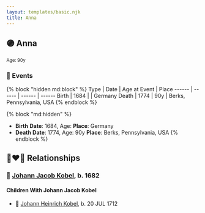 ```yaml
---
layout: templates/basic.njk
title: Anna
---
```

## 🟣 Anna
<small>Age: 90y</small>

### 📆 Events

{% block "hidden md:block" %}
Type | Date | Age at Event | Place
------ | ------ | ------ | ------
Birth | 1684 |  | Germany
Death | 1774 | 90y | Berks, Pennsylvania, USA
{% endblock %}

{% block "md:hidden" %}
- **Birth**
**Date**: 1684, Age:
**Place**: Germany
- **Death**
**Date**: 1774, Age: 90y
**Place**: Berks, Pennsylvania, USA
{% endblock %}

## 👩‍❤️‍👨 Relationships

### 🔵 [Johann Jacob Kobel](/people/8/81342340), b. 1682

#### Children With Johann Jacob Kobel
* 🔵 [Johann Heinrich Kobel](/people/7/70639420), b. 20 JUL 1712